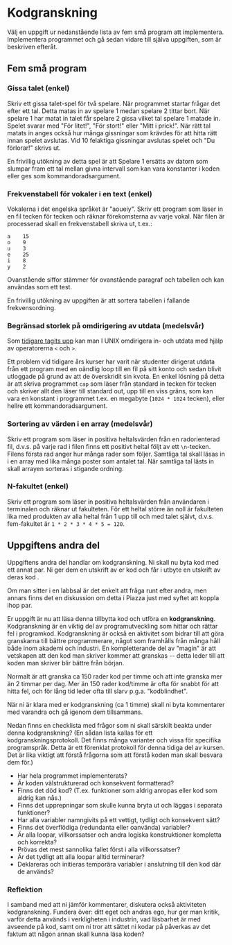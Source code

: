 Kodgranskning
=============

Välj en uppgift ur nedanstående lista av fem små program att
implementera. Implementera programmet och gå sedan vidare till
själva uppgiften, som är beskriven efteråt.

## Fem små program

### Gissa talet (enkel)

Skriv ett gissa talet-spel för två spelare. När programmet startar
frågar det efter ett tal. Detta matas in av spelare 1 medan
spelare 2 tittar bort. När spelare 1 har matat in talet får
spelare 2 gissa vilket tal spelare 1 matade in. Spelet svarar med
"För litet!", "För stort!" eller "Mitt i prick!". När rätt tal
matats in anges också hur många gissningar som krävdes för att
hitta rätt innan spelet avslutas. Vid 10 felaktiga gissningar
avslutas spelet och "Du förlorar!" skrivs ut.

En frivillig utökning av detta spel är att Spelare 1 ersätts av
datorn som slumpar fram ett tal mellan givna intervall som kan
vara konstanter i koden eller ges som kommandoradsargument.


### Frekvenstabell för vokaler i en text (enkel)

Vokalerna i det engelska språket är "aoueiy". Skriv ett program
som läser in en fil tecken för tecken och räknar förekomsterna av
varje vokal. När filen är processerad skall en frekvenstabell
skriva ut, t.ex.:

```
a    15
o    9
u    3
e    25
i    8
y    2
```

Ovanstående siffor stämmer för ovanstående paragraf och tabellen
och kan användas som ett test.

En frivillig utökning av uppgiften är att sortera tabellen i
fallande frekvensordning.


### Begränsad storlek på omdirigering av utdata (medelsvår)

Som [tidigare tagits upp](../io) kan man I UNIX omdirigera in- och
utdata med hjälp av operatorerna `<` och `>`.

Ett problem vid tidigare års kurser har varit när studenter
dirigerat utdata från ett program med en oändlig loop till en fil
på sitt konto och sedan blivit utloggade på grund av att de
överskridit sin kvota. En enkel lösning på detta är att skriva
programmet `cap` som läser från standard in tecken för tecken
och skriver allt den läser till standard out, upp till en viss
gräns, som kan vara en konstant i programmet t.ex. en megabyte
(`1024 * 1024` tecken), eller hellre ett kommandoradsargument.


### Sortering av värden i en array (medelsvår)

Skriv ett program som läser in positiva heltalsvärden från en
radorienterad fil, d.v.s. på varje rad i filen finns ett positivt
heltal följt av ett `\n`-tecken. Filens första rad anger hur många
rader som följer. Samtliga tal skall läsas in i en array med lika
många poster som antalet tal. När samtliga tal lästs in skall
arrayen sorteras i stigande ordning.


### N-fakultet (enkel)

Skriv ett program som läser in positiva heltalsvärden från
användaren i terminalen och räknar ut fakulteten. För ett heltal
större än noll är fakulteten lika med produkten av alla heltal
från 1 upp till och med talet självt, d.v.s. fem-fakultet är
`1 * 2 * 3 * 4 * 5 = 120`.


## Uppgiftens andra del

Uppgiftens andra del handlar om kodgranskning. Ni skall nu byta
kod med ett annat par. Ni ger dem en utskrift av er kod och får i
utbyte en utskrift av deras kod .

Om man sitter i en labbsal är det enkelt att fråga runt efter
andra, men annars finns det en diskussion om detta i Piazza just
med syftet att koppla ihop par.

Er uppgift är nu att läsa denna tillbytta kod och utföra en
**kodgranskning**. Kodgranskning är en viktig del av
programutveckling som hittar och rättar fel i programkod.
Kodgranskning är också en aktivitet som bidrar till att göra
granskarna till bättre programmerare, något som framhålls från
många håll både inom akademi och industri. En kompletterande del
av "magin" är att vetskapen att den kod man skriver kommer att
granskas -- detta leder till att koden man skriver blir bättre
från början.

Normalt är att granska ca 150 rader kod per timme och att inte
granska mer än 2 timmar per dag. Mer än 150 rader kod/timme är
ofta för snabbt för att hitta fel, och för lång tid leder ofta
till slarv p.g.a. "kodblindhet".

När ni är klara med er kodgranskning (ca 1 timme) skall ni byta
kommentarer med varandra och gå igenom dem tillsammans.

Nedan finns en checklista med frågor som ni skall särskilt beakta
under denna kodgranskning? (En sådan lista kallas för ett
kodgranskningsprotokoll. Det finns många varianter och vissa för
specifika programspråk. Detta är ett förenklat protokoll för denna
tidiga del av kursen. Det är lika viktigt att förstå frågorna som
att förstå koden man skall besvara dem för.)

* Har hela programmet implementerats?
* Är koden välstrukturerad och konsekvent formatterad?
* Finns det död kod? (T.ex. funktioner som aldrig anropas eller
  kod som aldrig kan nås.)
* Finns det upprepningar som skulle kunna bryta ut och läggas i
  separata funktioner?
* Har alla variabler namngivits på ett vettigt, tydligt och
  konsekvent sätt?
* Finns det överflödiga (redundanta eller oanvända) variabler?
* Är alla loopar, villkorssatser och andra logiska konstruktioner
  kompletta och korrekta?
* Prövas det mest sannolika fallet först i alla villkorssatser?
* Är det tydligt att alla loopar alltid terminerar?
* Deklareras och initieras temporära variabler i anslutning till
  den kod där de används?


### Reflektion

I samband med att ni jämför kommentarer, diskutera också
aktiviteten kodgranskning. Fundera över: ditt eget och andras ego,
hur ger man kritik, varför detta används i verkligheten i
industrin, vad läsbarhet är med avseende på kod, samt om ni tror
att sättet ni kodar på påverkas av det faktum att någon annan
skall kunna läsa koden?
